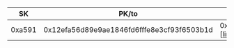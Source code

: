 | SK | PK/to | txIdx [link] | from | value |
| --- | --- | --- | --- | --- | 
| 0xa591 | 0x12efa56d89e9ae1846fd6fffe8e3cf93f6503b1d | 0xd521935a0768053cc2d84099e4795774da38f0aa97500c61aa011ec7135a9ffe [[link](https://etherscan.io/tx/0xd521935a0768053cc2d84099e4795774da38f0aa97500c61aa011ec7135a9ffe)] | 0x66e33b5ddfc50ee92298ae2586a1dc02889605aa | 0.003728 |
